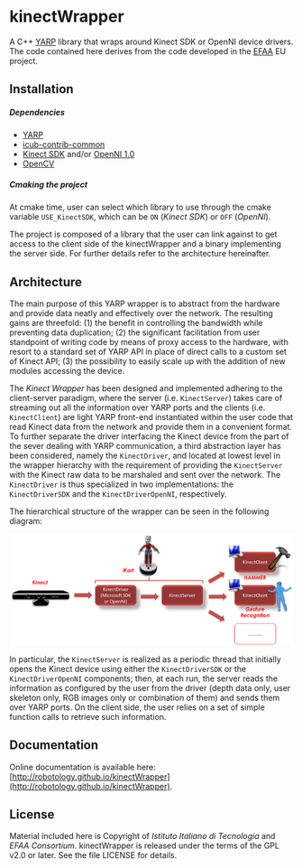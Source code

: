 kinectWrapper
=============

A C++ [YARP](https://github.com/robotology/yarp) library that wraps around Kinect SDK or OpenNI device drivers. The code contained here derives from the code developed in the [EFAA](http://efaa.upf.edu/) EU project.

## Installation

##### Dependencies
- [YARP](https://github.com/robotology/yarp)
- [icub-contrib-common](https://github.com/robotology/icub-contrib-common)
- [Kinect SDK](http://www.microsoft.com/en-us/kinectforwindowsdev/start.aspx) and/or [OpenNI 1.0](https://github.com/OpenNI/OpenNI)
- [OpenCV](http://opencv.org/downloads.html)

##### Cmaking the project
At cmake time, user can select which library to use through the cmake variable `USE_KinectSDK`, which can be `ON` (_Kinect SDK_) or `OFF` (_OpenNI_).

The project is composed of a library that the user can link against to get access to the client side of the kinectWrapper and a binary implementing the server side. For further details refer to the architecture hereinafter.

## Architecture

The main purpose of this YARP wrapper is to abstract from the hardware and provide data neatly and effectively over the network. The resulting gains are threefold: (1) the benefit in controlling the bandwidth while preventing data duplication; (2) the significant facilitation from user standpoint of writing code by means of proxy access to the hardware, with resort to a standard set of YARP API in place of direct calls to a custom set of Kinect API; (3) the possibility to easily scale up with the addition of new modules accessing the device.

The _Kinect Wrapper_ has been designed and implemented adhering to the client-server paradigm, where the server (i.e. `KinectServer`) takes care of streaming out all the information over YARP ports and the clients (i.e. `KinectClient`) are light YARP front-end instantiated within the user code that read Kinect data from the network and provide them in a convenient format.
To further separate the driver interfacing the Kinect device from the part of the sever dealing with YARP communication, a third abstraction layer has been considered, namely the `KinectDriver`, and located at lowest level in the wrapper hierarchy with the requirement of providing the `KinectServer` with the Kinect raw data to be marshaled and sent over the network. The `KinectDriver` is thus specialized in two implementations: the `KinectDriverSDK` and the `KinectDriverOpenNI`, respectively.

The hierarchical structure of the wrapper can be seen in the following diagram:

![Diagram of Kinect-Wrapper architecture](misc/architecture.png)

In particular, the `KinectServer` is realized as a periodic thread that initially opens the Kinect device using either the `KinectDriverSDK` or the `KinectDriverOpenNI` components; then, at each run, the server reads the information as configured by the user from the driver (depth data only, user skeleton only, RGB images only or combination of them) and sends them over YARP ports. On the client side, the user relies on a set of simple function calls to retrieve such information.

## Documentation

Online documentation is available here: [http://robotology.github.io/kinectWrapper](http://robotology.github.io/kinectWrapper).

## License

Material included here is Copyright of _Istituto Italiano di Tecnologia_ and _EFAA Consortium_. kinectWrapper is released under the terms of the GPL v2.0 or later. See the file LICENSE for details.
